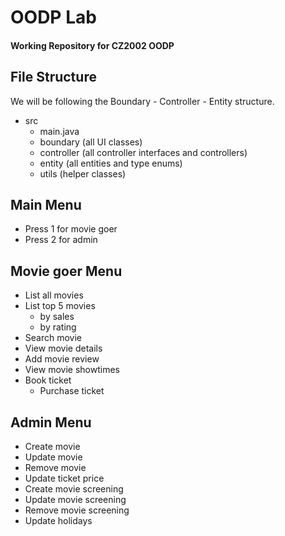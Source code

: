 # OODP Lab
#### Working Repository for CZ2002 OODP

## File Structure
We will be following the Boundary - Controller - Entity structure.
- src
  - main.java
  - boundary (all UI classes)
  - controller (all controller interfaces and controllers)
  - entity (all entities and type enums)
  - utils (helper classes)

## Main Menu
- Press 1 for movie goer
- Press 2 for admin

## Movie goer Menu
- List all movies
- List top 5 movies
  - by sales
  - by rating
- Search movie
- View movie details
- Add movie review
- View movie showtimes
- Book ticket 
  - Purchase ticket
  
## Admin Menu
- Create movie
- Update movie
- Remove movie
- Update ticket price
- Create movie screening
- Update movie screening
- Remove movie screening
- Update holidays
